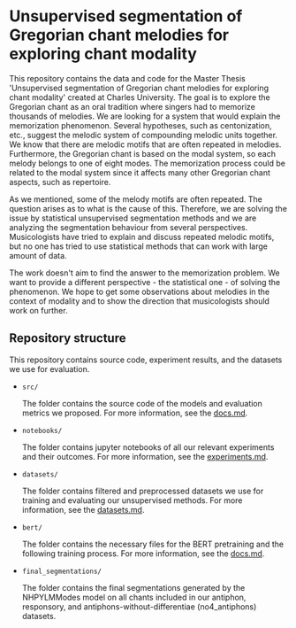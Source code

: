 # Unsupervised segmentation of Gregorian chant melodies for exploring chant modality

This repository contains the data and code for the Master Thesis 'Unsupervised segmentation of Gregorian chant melodies for exploring chant modality' created at Charles University. The goal is to explore the Gregorian chant as an oral tradition where singers had to memorize thousands of melodies. We are looking for a system that would explain the memorization phenomenon. Several hypotheses, such as centonization, etc., suggest the melodic system of compounding melodic units together. We know that there are melodic motifs that are often repeated in melodies. Furthermore, the Gregorian chant is based on the modal system, so each melody belongs to one of eight modes. The memorization process could be related to the modal system since it affects many other Gregorian chant aspects, such as repertoire. 

As we mentioned, some of the melody motifs are often repeated. The question arises as to what is the cause of this. Therefore, we are solving the issue by statistical unsupervised segmentation methods and we are analyzing the segmentation behaviour from several perspectives. Musicologists have tried to explain and discuss repeated melodic motifs, but no one has tried to use statistical methods that can work with large amount of data.

The work doesn't aim to find the answer to the memorization problem. We want to provide a different perspective - the statistical one - of solving the phenomenon. We hope to get some observations about melodies in the context of modality and to show the direction that musicologists should work on further. 


## Repository structure

This repository contains source code, experiment results, and the datasets we use for evaluation.

 - ```src/```
  
    The folder contains the source code of the models and evaluation metrics we proposed. For more information, see the [docs.md](docs.md).

 - ```notebooks/```

    The folder contains jupyter notebooks of all our relevant experiments and their outcomes. For more information, see the [experiments.md](experiments.md).

 - ```datasets/```

    The folder contains filtered and preprocessed datasets we use for training and evaluating our unsupervised methods. For more information, see the [datasets.md](datasets.md).

 - ```bert/```
  
    The folder contains the necessary files for the BERT pretraining and the following training process. For more information, see the [docs.md](docs.md).
    
 - ```final_segmentations/```

    The folder contains the final segmentations generated by the NHPYLMModes model on all chants included in our antiphon, responsory, and antiphons-without-differentiae (no4_antiphons) datasets.